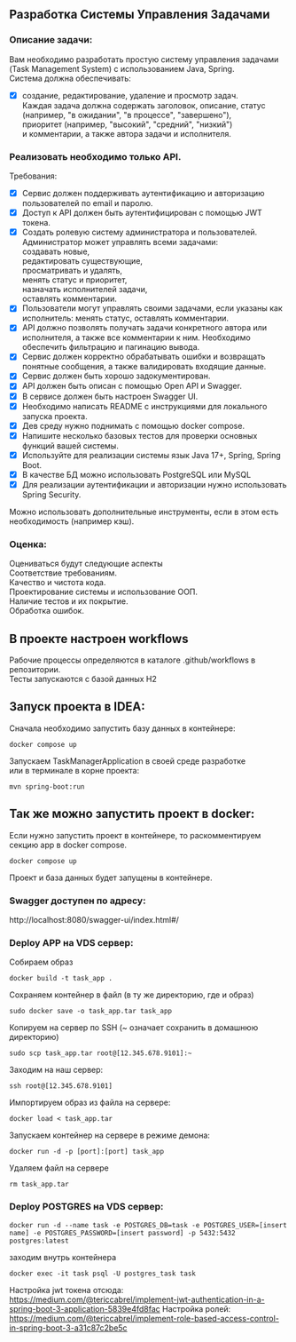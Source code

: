 ## Разработка Системы Управления Задачами
### Описание задачи:
Вам необходимо разработать простую систему управления задачами (Task Management System) с использованием Java, Spring.  
Система должна обеспечивать:  
- [x] создание, редактирование, удаление и просмотр задач.  
    Каждая задача должна содержать заголовок, описание, статус  
    (например, "в ожидании", "в процессе", "завершено"),  
    приоритет (например, "высокий", "средний", "низкий")  
    и комментарии, а также автора задачи и исполнителя.
### Реализовать необходимо только API.
Требования:
- [x] Сервис должен поддерживать аутентификацию и авторизацию пользователей по email и паролю.
- [x] Доступ к API должен быть аутентифицирован с помощью JWT токена.
- [x] Создать ролевую систему администратора и пользователей.  
  Администратор может управлять всеми задачами:  
  создавать новые,  
  редактировать существующие,  
  просматривать и удалять,  
  менять статус и приоритет,  
  назначать исполнителей задачи,  
  оставлять комментарии.
- [x] Пользователи могут управлять своими задачами, если указаны как исполнитель: менять статус, оставлять комментарии.
- [x] API должно позволять получать задачи конкретного автора или исполнителя, а также все комментарии к ним. Необходимо обеспечить фильтрацию и пагинацию вывода.  
- [x] Сервис должен корректно обрабатывать ошибки и возвращать понятные сообщения, а также валидировать входящие данные.  
- [x] Сервис должен быть хорошо задокументирован.  
- [x] API должен быть описан с помощью Open API и Swagger.  
- [x] В сервисе должен быть настроен Swagger UI.  
- [x] Необходимо написать README с инструкциями для локального запуска проекта.  
- [x] Дев среду нужно поднимать с помощью docker compose.  
- [x] Напишите несколько базовых тестов для проверки основных функций вашей системы.  
- [x] Используйте для реализации системы язык Java 17+, Spring, Spring Boot.  
- [x] В качестве БД можно использовать PostgreSQL или MySQL  
- [x] Для реализации аутентификации и авторизации нужно использовать Spring Security.  

Можно использовать дополнительные инструменты, если в этом есть необходимость (например кэш).  
### Оценка:
Оцениваться будут следующие аспекты  
Соответствие требованиям.  
Качество и чистота кода.  
Проектирование системы и использование ООП.  
Наличие тестов и их покрытие.  
Обработка ошибок.  

## В проекте настроен workflows
Рабочие процессы определяются в каталоге .github/workflows в репозитории.  
Тесты запускаются с базой данных H2

## Запуск проекта в IDEA:
Сначала необходимо запустить базу данных в контейнере:
```shell
docker compose up
```
Запускаем TaskManagerApplication в своей среде разработке  
или в терминале в корне проекта:
```shell
mvn spring-boot:run
```
## Так же можно запустить проект в docker:
Если нужно запустить проект в контейнере, то раскомментируем секцию app в docker compose.
```shell
docker compose up
```
Проект и база данных будет запущены в контейнере.

### Swagger доступен по адресу:  
http://localhost:8080/swagger-ui/index.html#/



### Deploy APP на VDS сервер:
Собираем образ
```shell
docker build -t task_app .
```

Сохраняем контейнер в файл (в ту же директорию, где и образ)  
```shell
sudo docker save -o task_app.tar task_app
```

Копируем на сервер по SSH (~ означает сохранить в домашнюю директорию)
```shell
sudo scp task_app.tar root@[12.345.678.9101]:~
```

Заходим на наш сервер:
```shell
ssh root@[12.345.678.9101]
```

Импортируем образ из файла на сервере:
```shell
docker load < task_app.tar
```

Запускаем контейнер на сервере в режиме демона:
```shell
docker run -d -p [port]:[port] task_app
```

Удаляем файл на сервере
```shell
rm task_app.tar
```

### Deploy POSTGRES на VDS сервер:
```shell
docker run -d --name task -e POSTGRES_DB=task -e POSTGRES_USER=[insert name] -e POSTGRES_PASSWORD=[insert password] -p 5432:5432 postgres:latest
```

заходим внутрь контейнера
```shell
docker exec -it task psql -U postgres_task task
```

Настройка jwt токена отсюда:  
https://medium.com/@tericcabrel/implement-jwt-authentication-in-a-spring-boot-3-application-5839e4fd8fac
Настройка ролей:  
https://medium.com/@tericcabrel/implement-role-based-access-control-in-spring-boot-3-a31c87c2be5c